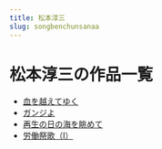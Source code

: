 ```yaml
---
title: 松本淳三
slug: songbenchunsanaa
---
```


# 松本淳三の作品一覧

- [血を越えてゆく](xiewoyueeteyuku39)
- [ガンジよ](ganziyo93)
- [再生の日の海を眺めて](zaishengnorinohaiwotiaomete28)
- [労働祭歌（Ⅰ）](laodongjigeiad)
